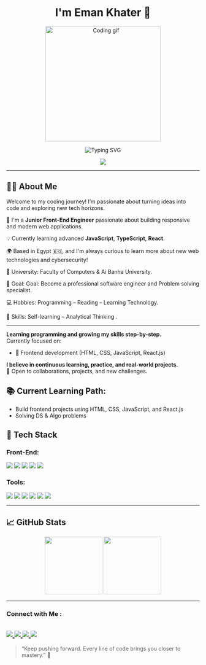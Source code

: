 
<h1 align="center">I'm Eman Khater 👋</h1>

<p align="center">
  <img src="https://media3.giphy.com/media/v1.Y2lkPTc5MGI3NjExdmoxcGozbnU1MmJnZWpxd2FsM2ljeWI0ZjZtZHZiNHlrNjI3bXZzdyZlcD12MV9pbnRlcm5hbF9naWZfYnlfaWQmY3Q9Zw/S9d8XB557e8phGLBVS/giphy.gif" width="300" alt="Coding gif"/>
</p>

<p align="center">
  <img src="https://readme-typing-svg.herokuapp.com?font=Fira+Code&size=24&color=06923E&center=true&vCenter=true&width=450&lines=Hi,+I'm+Eman!;Junior+Front-End+Engineer;Let's+Code+Together!" alt="Typing SVG" />
</p>

<!-- Typing SVG by DenverCoder1 - https://github.com/DenverCoder1/readme-typing-svg -->
<p align="center">
  <a href="https://github.com/DenverCoder1/readme-typing-svg"><img src="https://readme-typing-svg.herokuapp.com/?lines=Front-End%20developer;Always%20learning%20new%20things&font=Fira%20Code&center=true&width=440&height=45&color=E67514&vCenter=true&size=22"></a>
</p> 

---

## 🧑‍💻 About Me

Welcome to my coding journey! I’m passionate about turning ideas into code and exploring new tech horizons.


🎯 I'm a **Junior Front-End Engineer** passionate about building responsive and modern web applications.
  
💡 Currently learning advanced **JavaScript**, **TypeScript**, **React**.
  
🌍 Based in Egypt 🇪🇬, and I'm always curious to learn more about new web technologies and cybersecurity!

🏫 University: Faculty of Computers & Ai Banha University.

🎯 Goal:  Goal: Become a professional software engineer and Problem solving specialist.

💻 Hobbies: Programming – Reading – Learning Technology.

🧠 Skills: Self-learning – Analytical Thinking .


---
**Learning programming and growing my skills step-by-step.**  
Currently focused on:

- 🎨 Frontend development (HTML, CSS, JavaScript, React.js)

**I believe in continuous learning, practice, and real-world projects.**  
🚀 Open to collaborations, projects, and new challenges.

## 📚 Current Learning Path:
- Build frontend projects using HTML, CSS, JavaScript, and React.js
- Solving DS & Algo problems


## 🚀 Tech Stack

### Front-End:
<p>
  <img src="https://img.shields.io/badge/HTML5-E34F26?logo=html5&logoColor=white" />
  <img src="https://img.shields.io/badge/CSS3-1572B6?logo=css3&logoColor=white" />
  <img src="https://img.shields.io/badge/JavaScript-F7DF1E?logo=javascript&logoColor=black" />
  <img src="https://img.shields.io/badge/React-61DAFB?logo=react&logoColor=black" />
  <img src="https://img.shields.io/badge/bootstrap-3178C6?logo=bootstrap&logoColor=white" />
</p>

### Tools:
<p>
  <img src="https://img.shields.io/badge/VSCode-007ACC?logo=visual-studio-code&logoColor=white" />
  <img src="https://img.shields.io/badge/Git-F05032?logo=git&logoColor=white" />
  <img src="https://img.shields.io/badge/GitHub-181717?logo=github&logoColor=white" />
  <img src="https://img.shields.io/badge/Grok-00AEEF?logo=x&logoColor=white" />
  <img src="https://img.shields.io/badge/Scratch-4CAF50?logo=scratch&logoColor=white" />
  <img src="https://img.shields.io/badge/pictoblox-F7B32B?logo=pictoblox&logoColor=black](https://img.shields.io/badge/PictoBlox-4CAF50?logo=scratch&logoColor=white&style=for-the-badge)" />
</p>

---

## 📈 GitHub Stats

<p align="center">
  <img src="https://github-readme-stats.vercel.app/api?username=MoazIbrahim3&show_icons=true&theme=react" height="150"/>
  <img src="https://github-readme-stats.vercel.app/api/top-langs/?username=MoazIbrahim3&layout=compact&theme=react" height="150"/>
</p>

---

### Connect with Me :

<a href="https://www.linkedin.com/in/eman-khater/" target="_blank"> <img src="https://img.shields.io/badge/-LinkedIn-0077B5?style=for-the-badge&logo=Linkedin&logoColor=white"/> </a> <a href="mailto:emankhater101@gmail.com" target="_blank"> <img src="https://img.shields.io/badge/-Email-D44638?style=for-the-badge&logo=Gmail&logoColor=white"/> </a> </a> <a href="https://x.com/EmanKher234" target="_blank"> <img src="https://img.shields.io/badge/-Twitter(X)-000000?style=for-the-badge&logo=Twitter&logoColor=white"/> </a> <a href="https://github.com/EmanKhatr" target="_blank"> <img src="https://img.shields.io/badge/-GitHub-171515?style=for-the-badge&logo=GitHub&logoColor=white"/> </a>
---

> “Keep pushing forward. Every line of code brings you closer to mastery.” 💪

